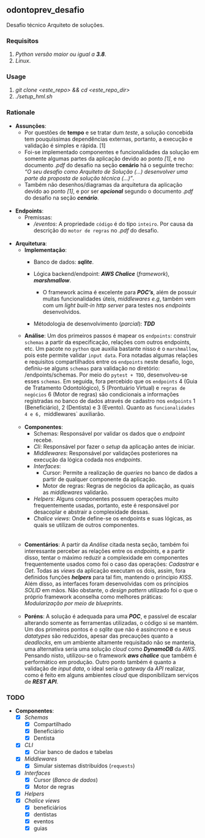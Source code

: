 ## odontoprev_desafio
Desafio técnico Arquiteto de soluções.

### Requisitos
1. *Python versão maior ou igual a **3.8***.
2. *Linux*.

### Usage

1. *git clone <este_repo> && cd <este_repo_dir>*
2. *./setup_hml.sh*

### Rationale
* **Assunções**:
    * Por questões de **tempo** e se tratar dum _teste_, 
      a solução concebida tem pouquíssimas dependências 
      externas, portanto,  a execução e validação é 
      simples e rápida. [1]
    * Foi-se implementado componentes e funcionalidades 
      da solução em somente algumas partes da aplicação 
      devido ao ponto _[1]_, e no documento _.pdf_ do 
      desafio na seção **cenário** há o seguinte trecho: 
      _“O seu desafio como Arquiteto de Solução (...) 
      desenvolver uma parte da proposta de solução técnica (...)”_.
    * Também não desenhos/diagramas da arquitetura da aplicação
      devido ao ponto _[1]_, e por ser _**opcional**_ segundo o 
      documento _.pdf_ do desafio na seção _**cenário**_.
      <br>
      <br>
* **Endpoints**:
    * Premissas:
        * */eventos*: A propriedade `código` é do tipo `inteiro`. 
          Por causa da descrição do `motor de regras` no *.pdf* do desafio.
          <br>
          <br>
* **Arquitetura**:
    * **Implementação**:
        * Banco de dados: _**sqlite**_.
        * Lógica backend/endpoint: _**AWS Chalice**_ (_framework_),
          _**marshmallow**_.
            * O framework acima é excelente para _**POC’s**_, 
              além de possuir muitas funcionalidades úteis, 
              _middlewares e.g_, também vem com um _light built-in http server_ 
              para testes nos _endpoints_ desenvolvidos.
        
        * Métodologia de desenvolvimento (_parcial_): _**TDD**_
    * **Análise**:
        Um dos primeiros passos é mapear os `endpoints`: 
        construir `schemas` a partir da especificação, 
        relações com outros endpoints, etc. Um pacote
        no `python` que auxilia bastante nisso é o `marshmallow`, 
        pois este permite validar `input data`. 
        Fora notadas algumas relações e requisitos 
        compartilhados entre os `endpoints` neste desafio, 
        logo, definiu-se alguns `schemas` para validação no 
        diretório: /endpoints/schemas. Por meio do 
        `pytest + TDD`, desenvolveu-se esses `schemas`.
        Em seguida, fora percebido que os `endpoints` 
        4 (Guia de Tratamento Odontológico), 5 (Prontuário Virtual) 
        e `regras de negócios` 6 (Motor de regras) são condicionais a informações 
        registradas no banco de dados através de cadastro nos 
        `endpoints` 1 (Beneficiário), 2 (Dentista) e 3 (Evento). 
        Quanto as `funcionalidades 4 e 6, `middlewares` auxiliarão.
        <br>
        <br>
    * **Componentes**:
        * Schemas: Responsável por validar os dados que o _endpoint_ recebe.
        * _Cli_: Responsável por fazer o _setup_ da aplicação antes de iniciar.
        * _Middlewares_: Responsável por validações posteriores na execução da lógica codada nos _endpoints_.
        * _Interfaces_:
            * Cursor: Permite a realização de _queries_ no banco de dados a partir de qualquer componente da aplicação.
            * Motor de regras: Regras de negócios da aplicação, as quais as _middlewares_ validarão.
        * _Helpers_: Alguns componentes possuem operações muito frequentemente usadas, portanto, este é responsável por desacoplar e abstrair a complexidade dessas.
        * _Chalice views_: Onde define-se os endpoints e suas lógicas, as quais se utilizam de outros componentes.
        <br>
        <br>
    * **Comentários**:
    A partir da _Análise_ citada nesta seção, também foi interessante perceber
    as relações entre os _endpoints_, e a partir disso, tentar o máximo
    reduzir a complexidade em componentes frequentemente usados como foi o caso
    das operações: _Cadastrar_ e _Get_. Todas as _views_ da aplicação executam os dois,
    assim, fora definidos funções _**helpers**_ para tal fim, mantendo o principio _KISS_.
    Além disso, as interfaces foram desenvolvidas com os principios _SOLID_ em mãos.
    Não obstante, o _design pattern_ utilizado foi o que o próprio framework
    aconselha como melhores práticas: _Modularização por meio de blueprints_.<br><br>
    * **Poréns**: A solução é adequada para uma _**POC**_, e passível de escalar alterando
      somente as ferramentas utilizadas, o código si se mantém.
      Um dos primeiros pontos é o _sqlite_ que não é assincrono e
      e seus _datatypes_ são reduzidos, apesar das precauções quanto a _deadlocks_,
      em um ambiente altamente requisitado não se manteria, uma alternativa seria uma
      solução _cloud_ como _**DynamoDB**_ da _AWS_. Pensando nisto, utilizou-se o framework
      _**aws chalice**_ que também é performático em produção. Outro ponto também é quanto
      a validação de _input data_, o ideal seria o _gateway_ da _API_ realizar, como é feito
      em alguns ambientes _cloud_ que disponibilizam serviços de _**REST API**_.
    

### TODO

- **Componentes**:
    * [x] *Schemas*
        * [x] Compartilhado
        * [x] Beneficiário
        * [x] Dentista
  
    * [x] *CLI*
        * [x] Criar banco de dados e tabelas

    * [x] *Middlewares*
        * [x] Simular sistemas distribuídos (`requests`)
    
    * [x] *Interfaces*
        * [x] Cursor (*Banco de dados*)
        * [x] Motor de regras
    
    * [x] *Helpers*
    * [x] *Chalice views*
        * [x] beneficiários
        * [x] dentistas
        * [x] eventos
        * [x] guias